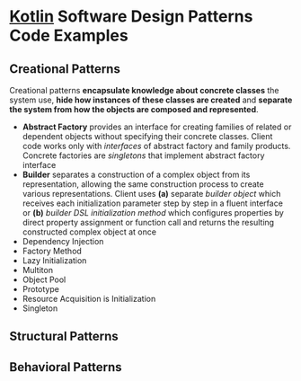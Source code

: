# [Kotlin](https://kotlinlang.org/) Software Design Patterns Code Examples

## Creational Patterns

Creational patterns **encapsulate knowledge about concrete classes** the system use, **hide how instances of these classes 
are created** and **separate the system from how the objects are composed and represented**.

- **Abstract Factory** provides an interface for creating families of related or dependent objects without specifying
their concrete classes. Client code works only with *interfaces* of abstract factory and family products. Concrete
factories are *singletons* that implement abstract factory interface
- **Builder** separates a construction of a complex object from its representation, allowing the same construction
process to create various representations. Client uses **(a)** separate *builder object* which receives each
initialization parameter step by step in a fluent interface or **(b)** *builder DSL initialization method* which
configures properties by direct property assignment or function call and returns the resulting constructed complex
object at once
- Dependency Injection
- Factory Method
- Lazy Initialization
- Multiton
- Object Pool
- Prototype
- Resource Acquisition is Initialization
- Singleton

## Structural Patterns

## Behavioral Patterns
